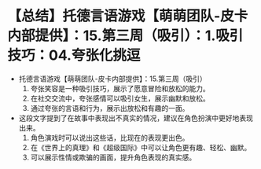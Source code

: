 # 【总结】托德言语游戏【萌萌团队-皮卡内部提供】：15.第三周（吸引）：1.吸引技巧：04.夸张化挑逗

-   托德言语游戏【萌萌团队-皮卡内部提供】：15.第三周（吸引）
    1.  夸张笑容是一种吸引技巧，展示了愿意冒险和放松的能力。
    2.  在社交交流中，夸张感情可以吸引女生，展示幽默和放松。
    3.  通过夸张的言语和行为，展示出放松和有趣的一面。
-   这段文字提到了在故事中表现出不真实的情况，建议在角色扮演中更好地表现出来。
    1.  角色演戏时可以说出这些话，比现在的表现更出色。
    2.  在《世界上的真理》和《超级国际》中可以让角色更有趣、轻松、幽默。
    3.  可以展示性情或欺骗的画面，提升角色表现的真实感。
